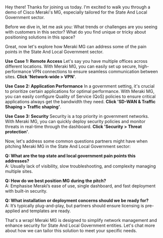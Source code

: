 Hey there! Thanks for joining us today. I'm excited to walk you through a demo of Cisco Meraki's MG, especially tailored for the State And Local Government sector.

Before we dive in, let me ask you: What trends or challenges are you seeing with customers in this sector? What do you find unique or tricky about positioning solutions in this space?

Great, now let's explore how Meraki MG can address some of the pain points in the State And Local Government sector. 

**Use Case 1: Remote Access**
Let's say you have multiple offices across different locations. With Meraki MG, you can easily set up secure, high-performance VPN connections to ensure seamless communication between sites. **Click 'Network-wide > VPN'**.

**Use Case 2: Application Performance**
In a government setting, it's crucial to prioritize certain applications for optimal performance. With Meraki MG, you can easily configure Quality of Service (QoS) policies to ensure critical applications always get the bandwidth they need. **Click 'SD-WAN & Traffic Shaping > Traffic shaping'**.

**Use Case 3: Security**
Security is a top priority in government networks. With Meraki MG, you can quickly deploy security policies and monitor threats in real-time through the dashboard. **Click 'Security > Threat protection'**.

Now, let's address some common questions partners might have when pitching Meraki MG in the State And Local Government sector:

**Q: What are the top state and local government pain points this addresses?**  
A: Usually lack of visibility, slow troubleshooting, and complexity managing multiple sites.

**Q: How do we best position MG during the pitch?**  
A: Emphasise Meraki’s ease of use, single dashboard, and fast deployment with built-in security.

**Q: What installation or deployment concerns should we be ready for?**  
A: It’s typically plug-and-play, but partners should ensure licensing is pre-applied and templates are ready.

That's a wrap! Meraki MG is designed to simplify network management and enhance security for State And Local Government entities. Let's chat more about how we can tailor this solution to meet your specific needs.
